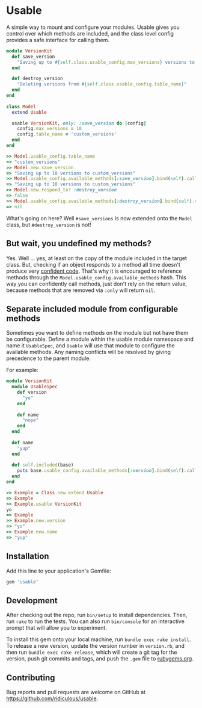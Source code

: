 # Usable

A simple way to mount and configure your modules. Usable gives you control over which methods are included, and the class
level config provides a safe interface for calling them.

```ruby
module VersionKit
  def save_version
    "Saving up to #{self.class.usable_config.max_versions} versions to #{self.class.usable_config.table_name}"
  end

  def destroy_version
    "Deleting versions from #{self.class.usable_config.table_name}"
  end
end
  
class Model
  extend Usable

  usable VersionKit, only: :save_version do |config|
    config.max_versions = 10
    config.table_name = 'custom_versions'
  end
end

>> Model.usable_config.table_name
=> "custom_versions"
>> Model.new.save_version
=> "Saving up to 10 versions to custom_versions"
>> Model.usable_config.available_methods[:save_version].bind(self).call
=> "Saving up to 10 versions to custom_versions"
>> Model.new.respond_to? :destroy_version     
=> false
>> Model.usable_config.available_methods[:destroy_version].bind(self).call
=> nil
```
What's going on here? Well `#save_versions` is now extended onto the `Model` class, but `#destroy_version` is not!

## But wait, you undefined my methods?

Yes. Well ... yes, at least on the copy of the module included in the target class. But, checking if an object responds
to a method all time doesn't produce very [confident code](http://www.confidentruby.com/). That's why it is encouraged
to reference methods through the `Model.usable_config.available_methods` hash. This way you can confidently call methods,
just don't rely on the return value, because methods that are removed via `:only` will return `nil`.

## Separate included module from configurable methods

Sometimes you want to define methods on the module but not have them be configurable. Define a module within the usable 
module namespace and name it `UsableSpec`, and `Usable` will use that module to configure the available methods. Any naming
conflicts will be resolved by giving precedence to the parent module.

For example:

```ruby
module VersionKit
  module UsableSpec
    def version
      "yo"
    end
    
    def name
      "nope"
    end
  end
  
  def name
    "yup"
  end
  
  def self.included(base)
    puts base.usable_config.available_methods[:version].bind(self).call
  end
end

>> Example = Class.new.extend Usable
=> Example
>> Example.usable VersionKit
yo
=> Example
>> Example.new.version
=> "yo"
>> Example.new.name
=> "yup"
```

## Installation

Add this line to your application's Gemfile:

```ruby
gem 'usable'
```

## Development

After checking out the repo, run `bin/setup` to install dependencies. Then, run `rake` to run the tests. You can also run `bin/console` for an interactive prompt that will allow you to experiment.

To install this gem onto your local machine, run `bundle exec rake install`. To release a new version, update the version number in `version.rb`, and then run `bundle exec rake release`, which will create a git tag for the version, push git commits and tags, and push the `.gem` file to [rubygems.org](https://rubygems.org).

## Contributing

Bug reports and pull requests are welcome on GitHub at https://github.com/ridiculous/usable.

